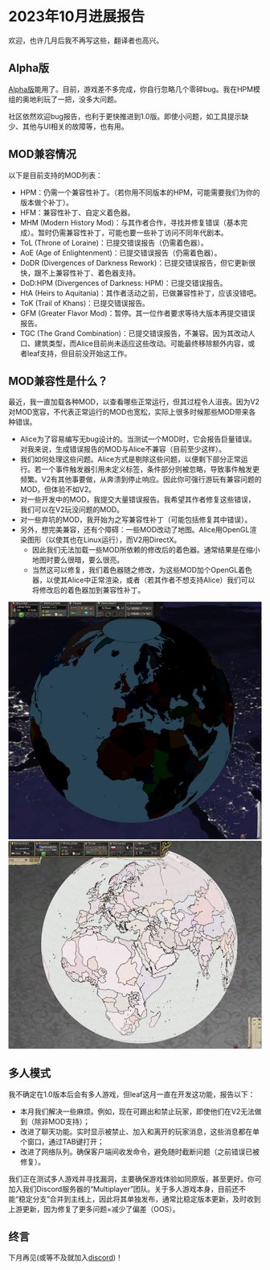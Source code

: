 # 2023年10月进展报告

欢迎，也许几月后我不再写这些，翻译者也高兴。

## Alpha版

[Alpha版](https://github.com/schombert/Project-Alice/releases/download/v0.8.1%CE%B1/0.8.1-ALPHA.zip)能用了。目前，游戏差不多完成，你自行忽略几个零碎bug。我在HPM模组的奥地利玩了一把，没多大问题。

社区依然欢迎bug报告，也利于更快推进到1.0版。即使小问题，如工具提示缺少、其他与UI相关的故障等，也有用。

## MOD兼容情况

以下是目前支持的MOD列表：

- HPM：仍需一个兼容性补丁。（若你用不同版本的HPM，可能需要我们为你的版本做个补丁）。
- HFM：兼容性补丁、自定义着色器。
- MHM (Modern History Mod)：与其作者合作，寻找并修复错误（基本完成）。暂时仍需兼容性补丁，可能也要一些补丁访问不同年代剧本。
- ToL (Throne of Loraine)：已提交错误报告（仍需着色器）。
- AoE (Age of Enlightenment)：已提交错误报告（仍需着色器）。
- DoDR (Divergences of Darkness Rework)：已提交错误报告，但它更新很快，跟不上兼容性补丁、着色器支持。
- DoD:HPM (Divergences of Darkness: HPM)：已提交错误报告。
- HtA (Heirs to Aquitania)：其作者活动之前，已做兼容性补丁，应该没错吧。
- ToK (Trail of Khans)：已提交错误报告。
- GFM (Greater Flavor Mod)：暂停。其一位作者要求等待大版本再提交错误报告。
- TGC (The Grand Combination)：已提交错误报告，不兼容。因为其改动人口、建筑类型，而Alice目前尚未适应这些改动。可能最终移除额外内容，或者leaf支持，但目前没开始这工作。

## MOD兼容性是什么？

最近，我一直加载各种MOD，以查看哪些正常运行，但其过程令人沮丧。因为V2对MOD宽容，不代表正常运行的MOD也宽松，实际上很多时候那些MOD带来各种错误。

- Alice为了容易编写无bug设计的。当测试一个MOD时，它会报告巨量错误。对我来说，生成错误报告的MOD与Alice不兼容（目前至少这样）。
- 我们如何处理这些问题。Alice方式是剔除这些问题，以便剩下部分正常运行。若一个事件触发器引用未定义标签，条件部分则被忽略，导致事件触发更频繁。V2有其他事要做，从奔溃到停止响应。因此你可强行游玩有兼容问题的MOD，但体验不如V2。
- 对一些开发中的MOD，我提交大量错误报告。我希望其作者修复这些错误，我们可以在V2玩没问题的MOD。
- 对一些弃坑的MOD，我开始为之写兼容性补丁（可能包括修复其中错误）。
- 另外，想完美兼容，还有个障碍：一些MOD改动了地图。Alice用OpenGL渲染图形（以使其也在Linux运行），而V2用DirectX。
  - 因此我们无法加载一些MOD所依赖的修改后的着色器。通常结果是在缩小地图时要么很暗，要么很亮。
  - 当然这可以修复，我们着色器随之修改，为这些MOD加个OpenGL着色器，以使其Alice中正常渲染，或者（若其作者不想支持Alice）我们可以将修改后的着色器加到兼容性补丁。

![too dark MHM](mhm.png)
![too light ToL](tol.png)

## 多人模式

我不确定在1.0版本后会有多人游戏，但leaf这月一直在开发这功能，报告以下：

- 本月我们解决一些麻烦。例如，现在可踢出和禁止玩家，即使他们在V2无法做到（除非MOD支持）；
- 改进了聊天功能。实时显示被禁止、加入和离开的玩家消息，这些消息都在单个窗口，通过TAB键打开；
- 改进了网络队列。确保客户端间收发命令，避免随时截断问题（之前错误已被修复）。

我们正在测试多人游戏并寻找漏洞，主要确保游戏体验如同原版，甚至更好。你可加入我们Discord服务器的“Multiplayer”团队。关于多人游戏本身，目前还不能“稳定分支”合并到主线上，因此将其单独发布，通常比稳定版本更新，及时收到上游更新，因为修复了更多问题=减少了偏差（OOS）。

## 终言

下月再见(或等不及就加入[discord](https://discord.gg/QUJExr4mRn))！
